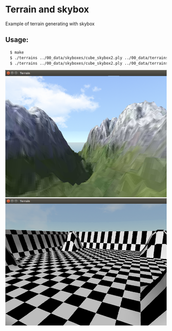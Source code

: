 # Terrain and skybox

Example of terrain generating with skybox

## Usage:
```bash
  $ make
  $ ./terrains ../00_data/skyboxes/cube_skybox2.ply ../00_data/terrains/terrain_hm.bmp ../00_data/terrains/terrain_tx.bmp 7
  $ ./terrains ../00_data/skyboxes/cube_skybox2.ply ../00_data/terrains/terrain_hm2.bmp ../00_data/terrains/terrain_tx.bmp2 40

```

<div style="text-align: center;" markdown="1" />
<img src="screenshot.png" style="width: 600px;" />
</div>
<div style="text-align: center;" markdown="1" />
<img src="screenshot2.png" style="width: 600px;" />
</div>